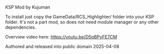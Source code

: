 KSP Mod by Kujuman

To install just copy the GameData/RCS_Highlighter/ folder into your KSP folder. It's not a part mod, so does not need module manager or any other dependencies.

Overview video here: https://youtu.be/D5qBPyFE7CM

Authored and released into public domain 2025-04-08
